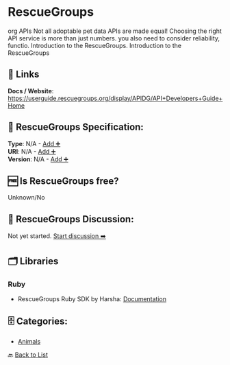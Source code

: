 # RescueGroups

org APIs Not all adoptable pet data APIs are made equal! Choosing the right API service is more than just numbers. you also need to consider reliability, functio. Introduction to the RescueGroups. Introduction to the RescueGroups

##  🔗 Links
**Docs / Website**: https://userguide.rescuegroups.org/display/APIDG/API+Developers+Guide+Home

## 🧬 RescueGroups Specification:
**Type**: N/A - [Add ➕](https://github.com/apis-list/apis-list/edit/main/apis/rescuegroups/rescuegroups.yaml)  
**URI**: N/A - [Add ➕](https://github.com/apis-list/apis-list/edit/main/apis/rescuegroups/rescuegroups.yaml)  
**Version**: N/A - [Add ➕](https://github.com/apis-list/apis-list/edit/main/apis/rescuegroups/rescuegroups.yaml)

## 🆓 Is RescueGroups free?
 Unknown/No 

## 💬 RescueGroups Discussion:
Not yet started. [Start discussion ➡️](https://github.com/apis-list/apis-list/discussions/new)

## 🗂️ Libraries
### Ruby
- RescueGroups Ruby SDK by Harsha: [Documentation](https://github.com/bornfree/rescuegroups)


## 🗄️ Categories:
- [Animals](https://github.com/apis-list/apis-list#animals-)

🔙  [Back to List](https://github.com/apis-list/apis-list)
